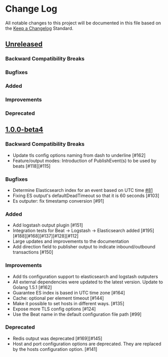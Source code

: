 # Change Log
All notable changes to this project will be documented in this file based on the
[Keep a Changelog](http://keepachangelog.com/) Standard.

## [Unreleased](https://github.com/elastic/libbeat/compare/1.0.0-beta4...HEAD)

### Backward Compatibility Breaks

### Bugfixes

### Added

### Improvements

### Deprecated


## [1.0.0-beta4](https://github.com/elastic/libbeat/compare/1.0.0-beta3...1.0.0-beta4)

### Backward Compatibility Breaks
- Update tls config options naming from dash to underline [#162]
- Feature/output modes: Introduction of PublishEvent(s) to be used by beats [#118][#115]

### Bugfixes
- Determine Elasticsearch index for an event based on UTC time [#81](https://github.com/elastic/libbeat/issues/81)
- Fixing ES output's defaultDeadTimeout so that it is 60 seconds [#103]
- Es outputer: fix timestamp conversion [#91]

### Added
- Add logstash output plugin [#151]
- Integration tests for Beat -> Logstash -> Elasticsearch added [#195][#188][#168][#137][#128][#112]
- Large updates and improvements to the documentation
- Add direction field to publisher output to indicate inbound/outbound transactions [#150]

### Improvements
- Add tls configuration support to elasticsearch and logstash outputers
- All external dependencies were updated to the latest version. Update to Golang 1.5.1 [#162]
- Guarantee ES index is based in UTC time zone [#164]
- Cache: optional per element timeout [#144]
- Make it possible to set hosts in different ways. [#135]
- Expose more TLS config options [#124]
- Use the Beat name in the default configuration file path [#99]

### Deprecated
- Redis output was deprecated [#169][#145]
- Host and port configuration options are deprecated. They are replaced by the hosts
 configuration option. [#141]
